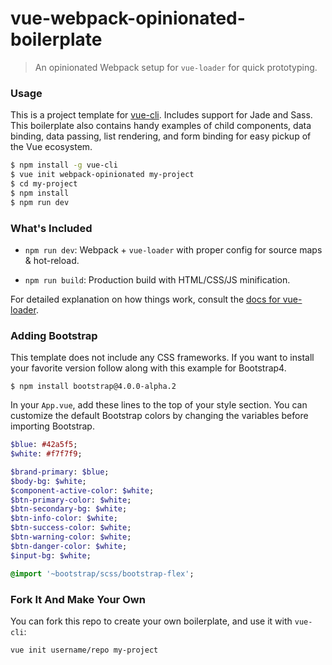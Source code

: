 # vue-webpack-opinionated-boilerplate

> An opinionated Webpack setup for `vue-loader` for quick prototyping.

### Usage

This is a project template for [vue-cli](https://github.com/vuejs/vue-cli). Includes support for Jade and Sass. This boilerplate also contains handy examples of child components, data binding, data passing, list rendering, and form binding for easy pickup of the Vue ecosystem.

``` bash
$ npm install -g vue-cli
$ vue init webpack-opinionated my-project
$ cd my-project
$ npm install
$ npm run dev
```

### What's Included

- `npm run dev`: Webpack + `vue-loader` with proper config for source maps & hot-reload.

- `npm run build`: Production build with HTML/CSS/JS minification.

For detailed explanation on how things work, consult the [docs for vue-loader](http://vuejs.github.io/vue-loader).

### Adding Bootstrap

This template does not include any CSS frameworks. If you want to install your favorite version follow along with this example for Bootstrap4.

```base
$ npm install bootstrap@4.0.0-alpha.2
```

In your `App.vue`, add these lines to the top of your style section. You can customize the default Bootstrap colors by changing the variables before importing Bootstrap.

```sass
$blue: #42a5f5;
$white: #f7f7f9;

$brand-primary: $blue;
$body-bg: $white;
$component-active-color: $white;
$btn-primary-color: $white;
$btn-secondary-bg: $white;
$btn-info-color: $white;
$btn-success-color: $white;
$btn-warning-color: $white;
$btn-danger-color: $white;
$input-bg: $white;

@import '~bootstrap/scss/bootstrap-flex';
```

### Fork It And Make Your Own

You can fork this repo to create your own boilerplate, and use it with `vue-cli`:

``` bash
vue init username/repo my-project
```
